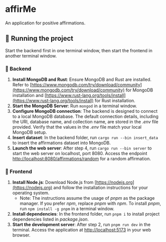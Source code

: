 # affirMe
An application for positive affirmations.

## 🎉 Running the project
Start the backend first in one terminal window, then start the frontend in another terminal window.

### 🍑 Backend
1. **Install MongoDB and Rust**: Ensure MongoDB and Rust are installed. Refer to [https://www.mongodb.com/try/download/community](https://www.mongodb.com/try/download/community) for MongoDB installation and [https://www.rust-lang.org/tools/install](https://www.rust-lang.org/tools/install) for Rust installation.
2. **Start the MongoDB Server**: Run `mongod` in a terminal window.
3. **Configure MongoDB connection**: The backend is designed to connect to a local MongoDB database. The default connection details, including the URI, database name, and collection name, are stored in the *.env* file provided. Verify that the values in the *.env* file match your local MongoDB setup.
4. **Insert dataset**: In the backend folder, run `cargo run --bin insert_data` to insert the affirmations dataset into MongoDB.
5. **Launch the web server**: After step 4, run `cargo run --bin server` to start the web server on localhost, port 8080. Access the endpoint [http://localhost:8080/affirmations/random](http://localhost:8080/affirmations/random) for a random affirmation.

### 🍒 Frontend
1. **Install Node.js**: Download Node.js from [https://nodejs.org](https://nodejs.org) and follow the installation instructions for your operating system.
   - Note: The instructions assume the usage of *pnpm* as the package manager. If you prefer *npm*, replace *pnpm* with *npm*. To install *pnpm*, run `npm install -g pnpm` in a terminal window.
2. **Install dependencies**: In the frontend folder, run `pnpm i` to install project dependencies listed in *package.json*.
3. **Start the development server**: After step 2, run `pnpm run dev` in the terminal. Access the application at [http://localhost:5173](http://localhost:5173) in your web browser.
